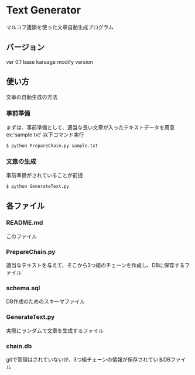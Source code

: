 # Text Generator
マルコフ連鎖を使った文章自動生成プログラム

## バージョン
ver 0.1 base karaage modify version

## 使い方
文章の自動生成の方法

### 事前準備
まずは、事前準備として、適当な長い文章が入ったテキストデータを用意 ex:'sample txt'
以下コマンド実行
~~~~
$ python PrepareChain.py sample.txt 
~~~~

### 文章の生成
事前準備がされていることが前提

~~~~
$ python GenerateText.py
~~~~


## 各ファイル
### README.md
このファイル

### PrepareChain.py
適当なテキストを与えて、そこから3つ組のチェーンを作成し、DBに保存するファイル

### schema.sql
DB作成のためのスキーマファイル

### GenerateText.py
実際にランダムで文章を生成するファイル

### chain.db
gitで管理はされていないが、3つ組チェーンの情報が保存されているDBファイル
